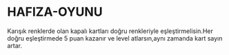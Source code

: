 # HAFIZA-OYUNU
Karışık renklerde olan kapalı kartları doğru renkleriyle eşleştirmelisin.Her doğru eşleştirmede 5 puan kazanır ve level atlarsın,aynı zamanda kart sayın artar.
# 

